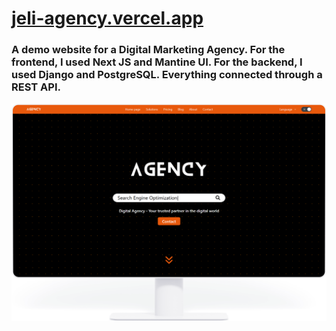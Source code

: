 # [jeli-agency.vercel.app](https://jeli-agency.vercel.app/)

### A demo website for a Digital Marketing Agency. For the frontend, I used Next JS and Mantine UI. For the backend, I used Django and PostgreSQL. Everything connected through a REST API.

![Prewiev](https://github.com/jeli-t/agency/blob/master/preview.png)